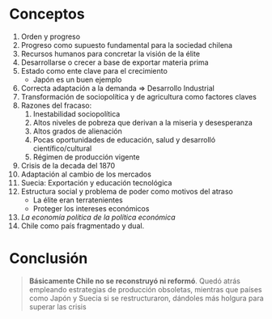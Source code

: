 # Conceptos
1. Orden y progreso
2. Progreso como supuesto fundamental para la sociedad chilena
3. Recursos humanos para concretar la visión de la élite
4. Desarrollarse o crecer a base de exportar materia prima
5. Estado como ente clave para el crecimiento
    - Japón es un buen ejemplo
6. Correcta adaptación a la demanda => Desarrollo Industrial
7. Transformación de sociopolítica y de agricultura como factores claves
8. Razones del fracaso:
	1. Inestabilidad sociopolítica
	2. Altos niveles de pobreza que derivan a la miseria y desesperanza
	3. Altos grados de alienación
	4. Pocas oportunidades de educación, salud y desarrolló científico/cultural
	5. Régimen de producción vigente
9. Crisis de la decada del 1870
10. Adaptación al cambio de los mercados
11. Suecia: Exportación y educación tecnológica
12. Estructura social y problema de poder como motivos del atraso
    - La élite eran terratenientes
    - Proteger los intereses económicos
13. *La economía política de la política económica*
14. Chile como país fragmentado y dual.



# Conclusión

>**Básicamente Chile no se reconstruyó ni reformó**. Quedó atrás empleando estrategias de producción obsoletas, mientras que países como Japón y Suecia si se restructuraron, dándoles más holgura para superar las crisis


